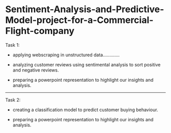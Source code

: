 # Sentiment-Analysis-and-Predictive-Model-project-for-a-Commercial-Flight-company


Task 1:

- applying webscraping in unstructured data.............

- analyzing customer reviews using sentimental analysis to sort positive and negative reviews.

- preparing a powerpoint representation to highlight our insights and analysis.


------------------------------------------------------------------------------------------------------------------------

Task 2:

- creating a classification model to predict customer buying behaviour.

- preparing a powerpoint representation to highlight our insights and analysis.
